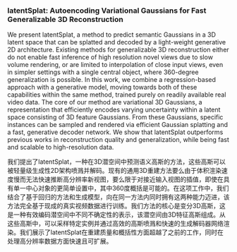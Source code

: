 ### latentSplat: Autoencoding Variational Gaussians for Fast Generalizable 3D Reconstruction

We present latentSplat, a method to predict semantic Gaussians in a 3D latent space that can be splatted and decoded by a light-weight generative 2D architecture. Existing methods for generalizable 3D reconstruction either do not enable fast inference of high resolution novel views due to slow volume rendering, or are limited to interpolation of close input views, even in simpler settings with a single central object, where 360-degree generalization is possible. In this work, we combine a regression-based approach with a generative model, moving towards both of these capabilities within the same method, trained purely on readily available real video data. The core of our method are variational 3D Gaussians, a representation that efficiently encodes varying uncertainty within a latent space consisting of 3D feature Gaussians. From these Gaussians, specific instances can be sampled and rendered via efficient Gaussian splatting and a fast, generative decoder network. We show that latentSplat outperforms previous works in reconstruction quality and generalization, while being fast and scalable to high-resolution data.

我们提出了latentSplat，一种在3D潜空间中预测语义高斯的方法，这些高斯可以被轻量级生成性2D架构喷溅并解码。现有的通用3D重建方法要么由于体积渲染速度慢而无法快速推断高分辨率新视图，要么限于对接近输入视图的插值，即使在具有单一中心对象的更简单设置中，其中360度概括是可能的。在这项工作中，我们结合了基于回归的方法和生成模型，向在同一方法内同时拥有这两种能力迈进，该方法完全基于现成的真实视频数据进行训练。我们方法的核心是变分3D高斯，这是一种有效编码潜空间中不同不确定性的表示，该潜空间由3D特征高斯组成。从这些高斯中，可以采样特定实例并通过高效的高斯喷溅和快速的生成解码器网络渲染。我们展示了latentSplat在重建质量和概括性方面超越了之前的工作，同时在处理高分辨率数据方面快速且可扩展。
